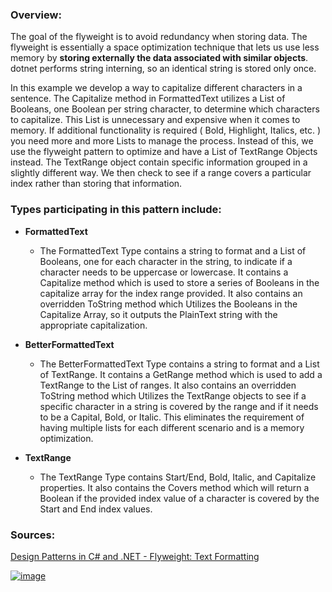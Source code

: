 ### Overview:

The goal of the flyweight is to avoid redundancy when storing data.
The flyweight is essentially a space optimization technique that lets us 
use less memory by **storing externally the data associated with similar objects**.
dotnet performs string interning, so an identical string is stored only once.

In this example we develop a way to capitalize different characters in a sentence. The Capitalize method in FormattedText utilizes a List of Booleans, one Boolean per string character, to determine which characters to capitalize. This List is unnecessary and expensive when it comes to memory. If additional functionality is required ( Bold, Highlight, Italics, etc. ) you need more and more Lists to manage the process. Instead of this, we use the flyweight pattern to optimize and have a List of TextRange Objects instead. The TextRange object contain specific information grouped in a slightly different way. We then check to see if a range covers a particular index rather than storing that information.

### Types participating in this pattern include:

- **FormattedText**
	* The FormattedText Type contains a string to format and a List of Booleans, one for each character in the string, to indicate if a character needs to be uppercase or lowercase. It contains a Capitalize method which is used to store a series of Booleans in the capitalize array for the index range provided. It also contains an overridden ToString method which Utilizes the Booleans in the Capitalize Array, so it outputs the PlainText string with the appropriate capitalization.

- **BetterFormattedText**
	- The BetterFormattedText Type contains a string to format and a List of TextRange. It contains a GetRange method which is used to add a TextRange to the List of ranges.
	  It also contains an overridden ToString method which Utilizes the TextRange objects to see if a specific character in a string is covered by the range and if it needs to be a Capital, Bold, or Italic. This eliminates the requirement of having multiple lists for each different scenario and is a memory optimization.
	
- **TextRange**
	- The TextRange Type contains Start/End, Bold, Italic, and Capitalize properties. It also contains the Covers method which will return a Boolean if the provided index value of a character is covered by the Start and End index values.
### Sources:
[Design Patterns in C# and .NET - Flyweight: Text Formatting](https://www.udemy.com/course/design-patterns-csharp-dotnet/)

[![image](https://github.com/nicholasrwx/GangOfFourPatterns/blob/main/Imgs/back-arrow_1f519.png)](https://github.com/nicholasrwx/GangOfFourPatterns/tree/main)